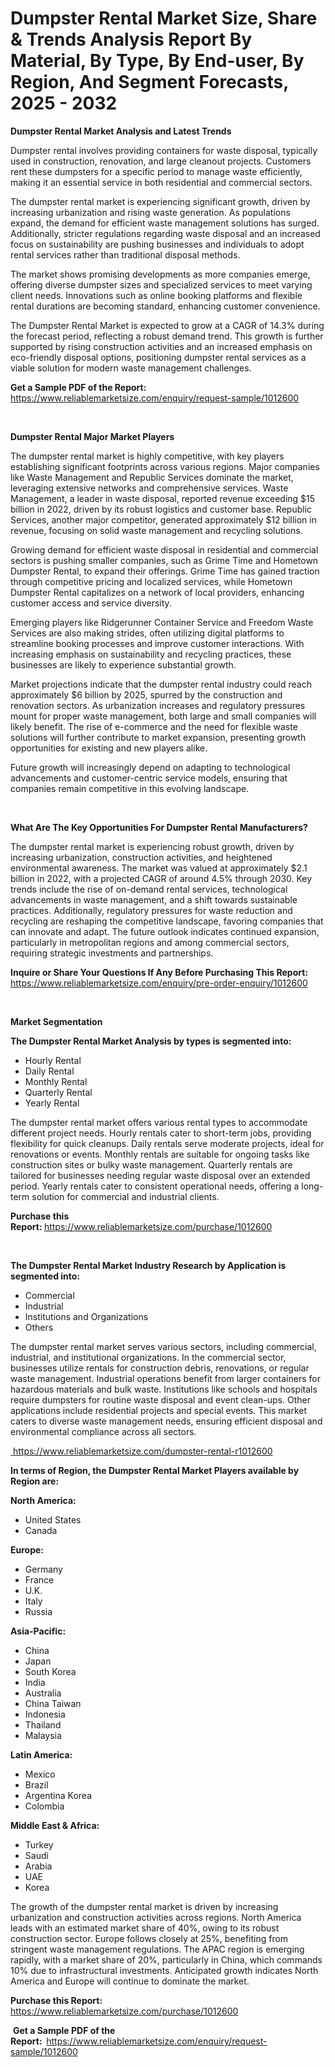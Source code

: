 <p><h1>Dumpster Rental Market Size, Share & Trends Analysis Report By Material, By Type, By End-user, By Region, And Segment Forecasts, 2025 - 2032</h1></p><p><strong>Dumpster Rental Market Analysis and Latest Trends</strong></p>
<p><p>Dumpster rental involves providing containers for waste disposal, typically used in construction, renovation, and large cleanout projects. Customers rent these dumpsters for a specific period to manage waste efficiently, making it an essential service in both residential and commercial sectors.</p><p>The dumpster rental market is experiencing significant growth, driven by increasing urbanization and rising waste generation. As populations expand, the demand for efficient waste management solutions has surged. Additionally, stricter regulations regarding waste disposal and an increased focus on sustainability are pushing businesses and individuals to adopt rental services rather than traditional disposal methods.</p><p>The market shows promising developments as more companies emerge, offering diverse dumpster sizes and specialized services to meet varying client needs. Innovations such as online booking platforms and flexible rental durations are becoming standard, enhancing customer convenience. </p><p>The Dumpster Rental Market is expected to grow at a CAGR of 14.3% during the forecast period, reflecting a robust demand trend. This growth is further supported by rising construction activities and an increased emphasis on eco-friendly disposal options, positioning dumpster rental services as a viable solution for modern waste management challenges.</p></p>
<p><strong>Get a Sample PDF of the Report:&nbsp;</strong> <a href="https://www.reliablemarketsize.com/enquiry/request-sample/1012600?utm_campaign=3269&utm_medium=2&utm_source=Github&utm_content=ia&utm_term=17042025&utm_id=dumpster-rental">https://www.reliablemarketsize.com/enquiry/request-sample/1012600</a></p>
<p>&nbsp;</p>
<p><strong>Dumpster Rental Major Market Players</strong></p>
<p><p>The dumpster rental market is highly competitive, with key players establishing significant footprints across various regions. Major companies like Waste Management and Republic Services dominate the market, leveraging extensive networks and comprehensive services. Waste Management, a leader in waste disposal, reported revenue exceeding $15 billion in 2022, driven by its robust logistics and customer base. Republic Services, another major competitor, generated approximately $12 billion in revenue, focusing on solid waste management and recycling solutions.</p><p>Growing demand for efficient waste disposal in residential and commercial sectors is pushing smaller companies, such as Grime Time and Hometown Dumpster Rental, to expand their offerings. Grime Time has gained traction through competitive pricing and localized services, while Hometown Dumpster Rental capitalizes on a network of local providers, enhancing customer access and service diversity.</p><p>Emerging players like Ridgerunner Container Service and Freedom Waste Services are also making strides, often utilizing digital platforms to streamline booking processes and improve customer interactions. With increasing emphasis on sustainability and recycling practices, these businesses are likely to experience substantial growth.</p><p>Market projections indicate that the dumpster rental industry could reach approximately $6 billion by 2025, spurred by the construction and renovation sectors. As urbanization increases and regulatory pressures mount for proper waste management, both large and small companies will likely benefit. The rise of e-commerce and the need for flexible waste solutions will further contribute to market expansion, presenting growth opportunities for existing and new players alike.</p><p>Future growth will increasingly depend on adapting to technological advancements and customer-centric service models, ensuring that companies remain competitive in this evolving landscape.</p></p>
<p>&nbsp;</p>
<p><strong>What Are The Key Opportunities For Dumpster Rental Manufacturers?</strong></p>
<p><p>The dumpster rental market is experiencing robust growth, driven by increasing urbanization, construction activities, and heightened environmental awareness. The market was valued at approximately $2.1 billion in 2022, with a projected CAGR of around 4.5% through 2030. Key trends include the rise of on-demand rental services, technological advancements in waste management, and a shift towards sustainable practices. Additionally, regulatory pressures for waste reduction and recycling are reshaping the competitive landscape, favoring companies that can innovate and adapt. The future outlook indicates continued expansion, particularly in metropolitan regions and among commercial sectors, requiring strategic investments and partnerships.</p></p>
<p><strong>Inquire or Share Your Questions If Any Before Purchasing This Report:</strong> <a href="https://www.reliablemarketsize.com/enquiry/pre-order-enquiry/1012600?utm_campaign=3269&utm_medium=2&utm_source=Github&utm_content=ia&utm_term=17042025&utm_id=dumpster-rental">https://www.reliablemarketsize.com/enquiry/pre-order-enquiry/1012600</a></p>
<p>&nbsp;</p>
<p><strong>Market Segmentation</strong></p>
<p><strong>The Dumpster Rental Market Analysis by types is segmented into:</strong></p>
<p><ul><li>Hourly Rental</li><li>Daily Rental</li><li>Monthly Rental</li><li>Quarterly Rental</li><li>Yearly Rental</li></ul></p>
<p><p>The dumpster rental market offers various rental types to accommodate different project needs. Hourly rentals cater to short-term jobs, providing flexibility for quick cleanups. Daily rentals serve moderate projects, ideal for renovations or events. Monthly rentals are suitable for ongoing tasks like construction sites or bulky waste management. Quarterly rentals are tailored for businesses needing regular waste disposal over an extended period. Yearly rentals cater to consistent operational needs, offering a long-term solution for commercial and industrial clients.</p></p>
<p><strong>Purchase this Report:&nbsp;</strong><a href="https://www.reliablemarketsize.com/purchase/1012600?utm_campaign=3269&utm_medium=2&utm_source=Github&utm_content=ia&utm_term=17042025&utm_id=dumpster-rental">https://www.reliablemarketsize.com/purchase/1012600</a></p>
<p>&nbsp;</p>
<p><strong>The Dumpster Rental Market Industry Research by Application is segmented into:</strong></p>
<p><ul><li>Commercial</li><li>Industrial</li><li>Institutions and Organizations</li><li>Others</li></ul></p>
<p><p>The dumpster rental market serves various sectors, including commercial, industrial, and institutional organizations. In the commercial sector, businesses utilize rentals for construction debris, renovations, or regular waste management. Industrial operations benefit from larger containers for hazardous materials and bulk waste. Institutions like schools and hospitals require dumpsters for routine waste disposal and event clean-ups. Other applications include residential projects and special events. This market caters to diverse waste management needs, ensuring efficient disposal and environmental compliance across all sectors.</p></p>
<p><a href="https://www.reliablemarketsize.com/dumpster-rental-r1012600?utm_campaign=3269&utm_medium=2&utm_source=Github&utm_content=ia&utm_term=17042025&utm_id=dumpster-rental">&nbsp;https://www.reliablemarketsize.com/dumpster-rental-r1012600</a></p>
<p><strong>In terms of Region, the Dumpster Rental Market Players available by Region are:</strong></p>
<p>
    <p> <strong> North America: </strong>
        <ul>
            <li>United States</li>
            <li>Canada</li>
        </ul>
        </p> 
    <p> <strong> Europe: </strong>
        <ul>
            <li>Germany</li>
            <li>France</li>
            <li>U.K.</li>
            <li>Italy</li>
            <li>Russia</li>
        </ul>
        </p> 
    <p> <strong> Asia-Pacific: </strong>
        <ul>
            <li>China</li>
            <li>Japan</li>
            <li>South Korea</li>
            <li>India</li>
            <li>Australia</li>
            <li>China Taiwan</li>
            <li>Indonesia</li>
            <li>Thailand</li>
            <li>Malaysia</li>
        </ul>
        </p> 
    <p> <strong> Latin America: </strong>
        <ul>
            <li>Mexico</li>
            <li>Brazil</li>
            <li>Argentina Korea</li>
            <li>Colombia</li>
        </ul>
        </p> 
    <p> <strong> Middle East & Africa: </strong>
        <ul>
            <li>Turkey</li>
            <li>Saudi</li>
            <li>Arabia</li>
            <li>UAE</li>
            <li>Korea</li>
        </ul>
    </p>
    </p>
<p><p>The growth of the dumpster rental market is driven by increasing urbanization and construction activities across regions. North America leads with an estimated market share of 40%, owing to its robust construction sector. Europe follows closely at 25%, benefiting from stringent waste management regulations. The APAC region is emerging rapidly, with a market share of 20%, particularly in China, which commands 10% due to infrastructural investments. Anticipated growth indicates North America and Europe will continue to dominate the market.</p></p>
<p><strong>Purchase this Report: </strong><a href="https://www.reliablemarketsize.com/purchase/1012600?utm_campaign=3269&utm_medium=2&utm_source=Github&utm_content=ia&utm_term=17042025&utm_id=dumpster-rental">https://www.reliablemarketsize.com/purchase/1012600</a></p>
<p>&nbsp;<strong>Get a Sample PDF of the Report:&nbsp;&nbsp;</strong><a href="https://www.reliablemarketsize.com/enquiry/request-sample/1012600?utm_campaign=3269&utm_medium=2&utm_source=Github&utm_content=ia&utm_term=17042025&utm_id=dumpster-rental">https://www.reliablemarketsize.com/enquiry/request-sample/1012600</a></p>
<p><strong></strong></p>
<p><p></p><p></p><p></p></p>